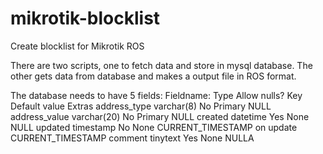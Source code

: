 # mikrotik-blocklist
Create blocklist for Mikrotik ROS

There are two scripts, one to fetch data and store in mysql database. The other gets data from database and makes a output file in ROS format.


The database needs to have 5 fields:
Fieldname:	Type		Allow nulls?	Key	Default value	Extras
address_type	varchar(8)	No		Primary	NULL		
address_value	varchar(20)	No		Primary	NULL
created		datetime	Yes		None	NULL
updated		timestamp	No		None	CURRENT_TIMESTAMP on update CURRENT_TIMESTAMP
comment		tinytext	Yes		None	NULLA

